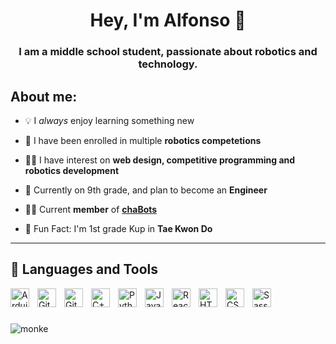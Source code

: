 <h1 align="center">Hey, I'm Alfonso 🦝</h1>
<h3 align="center">I am a middle school student, passionate about robotics and technology.</h3>

## About me:
- 💡 I *always* enjoy learning something new

- 🤖 I have been enrolled in multiple **robotics competetions**

- 🐱‍💻 I have interest on **web design, competitive programming and robotics development**

- 👾 Currently on 9th grade, and plan to become an **Engineer**

- 👨‍💻 Current **member** of [**chaBots**](https://github.com/chaBotsMX)

- 🥋 Fun Fact: I'm 1st grade Kup in **Tae Kwon Do**

---

## 🧰 Languages and Tools

<img align="left" alt="Arduino" width="30px" style="padding-right:10px;" src="https://cdn.jsdelivr.net/gh/devicons/devicon@latest/icons/arduino/arduino-original.svg" />
<img align="left" alt="Git" width="30px" style="padding-right:10px;" src="https://cdn.jsdelivr.net/gh/devicons/devicon/icons/git/git-original.svg" />
<img align="left" alt="GitHub" width="30px" style="padding-right:10px;" src="https://cdn.jsdelivr.net/gh/devicons/devicon/icons/github/github-original.svg" />
<img align="left" alt="C++" width="30px" style="padding-right:10px;" src="https://cdn.jsdelivr.net/gh/devicons/devicon@latest/icons/cplusplus/cplusplus-plain.svg" />
<img align="left" alt="Python" width="30px" style="padding-right:10px;" src="https://cdn.jsdelivr.net/gh/devicons/devicon/icons/python/python-plain.svg" />
<img align="left" alt="JavaScript" width="30px" style="padding-right:10px;" src="https://cdn.jsdelivr.net/gh/devicons/devicon/icons/javascript/javascript-plain.svg" />
<img align="left" alt="React" width="30px" style="padding-right:10px;" src="https://cdn.jsdelivr.net/gh/devicons/devicon/icons/react/react-original.svg" />
<img align="left" alt="HTML" width="30px" style="padding-right:10px;" src="https://cdn.jsdelivr.net/gh/devicons/devicon/icons/html5/html5-plain.svg" />
<img align="left" alt="CSS" width="30px" style="padding-right:10px;" src="https://cdn.jsdelivr.net/gh/devicons/devicon/icons/css3/css3-plain.svg" />
<img align="left" alt="Sass" width="30px" style="padding-right:10px;" src="https://cdn.jsdelivr.net/gh/devicons/devicon@latest/icons/sass/sass-original.svg" />
<br />

#

<img align="center" alt="monke" src="https://media1.tenor.com/m/a592WZrFduMAAAAC/missmlsery-baby-monkey.gif" />
          
